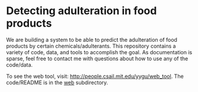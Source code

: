 # Detecting adulteration in food products

We are building a system to be able to predict the adulteration of food products by certain chemicals/adulterants. This repository contains a variety of code, data, and tools to accomplish the goal. As documentation is sparse, feel free to contact me with questions about how to use any of the code/data.

To see the web tool, visit: http://people.csail.mit.edu/yygu/web_tool. The code/README is in the [web](web/) subdirectory.
